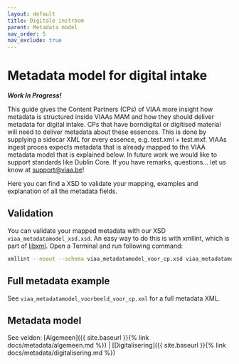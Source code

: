 ```yaml
---
layout: default
title: Digitale instroom
parent: Metadata model
nav_order: 5
nav_exclude: true
---
```


# Metadata model for digital intake

***Work In Progress!***

This guide gives the Content Partners (CPs) of VIAA more insight how metadata is structured inside VIAAs MAM and how they should deliver metadata for digital intake. CPs that have  borndigital or digitised material will need to deliver metadata about these essences. This is done by supplying a sidecar XML for every essence, e.g. test.xml + test.mxf. VIAAs ingest proces expects metadata that is already mapped to the VIAA metadata model that is explained below. In future work we would like to support standards like Dublin Core. If you have remarks, questions... let us know at support@viaa.be!

Here you can find a XSD to validate your mapping, examples and explanation of all the metadata fields.

## Validation

You can validate your mapped metadata with our XSD `viaa_metadatamodel_xsd.xsd`.
An easy way to do this is with xmllint, which is part of [libxml](http://xmlsoft.org/).
Open a Terminal and run following command:

```bash
xmllint --noout --schema viaa_metadatamodel_voor_cp.xsd viaa_metadatamodel_voorbeeld_voor_cp.xml
```

## Full metadata example

See `viaa_metadatamodel_voorbeeld_voor_cp.xml` for a full metadata XML.

## Metadata model

See velden: [Algemeen]({{ site.baseurl }}{% link docs/metadata/algemeen.md %}) | [Digitalisering]({{ site.baseurl }}{% link docs/metadata/digitalisering.md %}) 